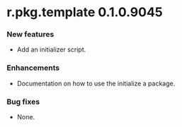 # r.pkg.template 0.1.0.9045
### New features
* Add an initializer script.
### Enhancements
* Documentation on how to use the initialize a package.
### Bug fixes
* None.
